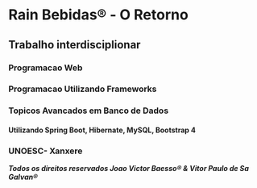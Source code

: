 <h1>Rain Bebidas® - O Retorno</h1>

<h2>Trabalho interdisciplionar</h2>

<h3>Programacao Web</h3>
<h3>Programacao Utilizando Frameworks</h3>
<h3>Topicos Avancados em Banco de Dados</h3>

<h4>Utilizando Spring Boot, Hibernate, MySQL, Bootstrap 4</h4>

<h3>UNOESC- Xanxere</h3>

***Todos os direitos reservados Joao Victor Baesso® & Vitor Paulo de Sa Galvan®***
